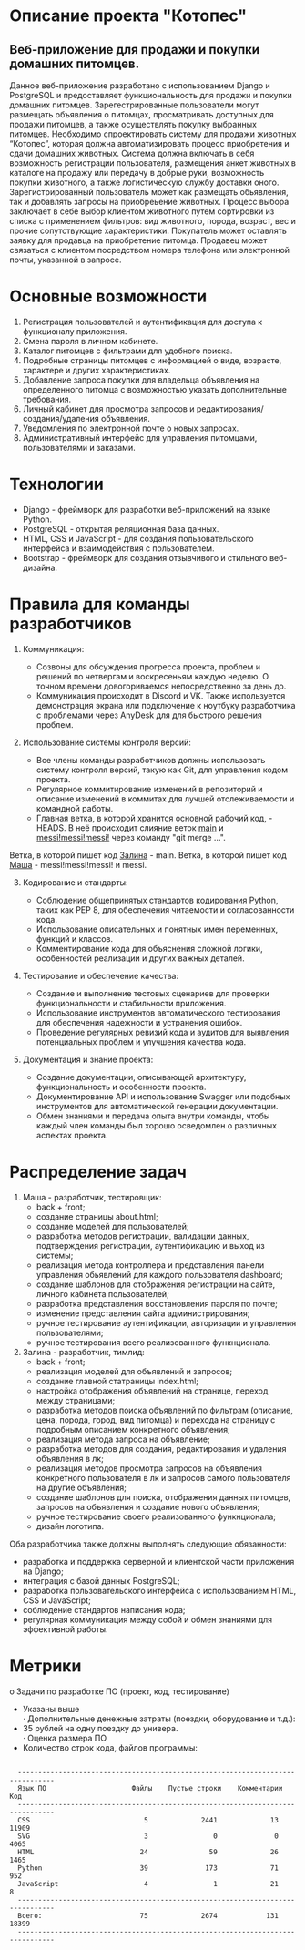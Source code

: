# Описание проекта "Котопес"
## Веб-приложение для продажи и покупки домашних питомцев.
Данное веб-приложение разработано с использованием Django и PostgreSQL и предоставляет функциональность для продажи и покупки домашних питомцев. 
Зарегестрированные пользователи могут размещать объявления о питомцах, просматривать доступных для продажи питомцев, а также осуществлять покупку выбранных питомцев.
Необходимо спроектировать систему для продажи животных “Котопес”, которая должна автоматизировать процесс 
приобретения и сдачи домашних животных. Система должна включать в себя возможность регистрации пользователя, 
размещения анкет животных в каталоге на продажу или передачу в добрые руки, возможность покупки животного, а 
также логистическую службу доставки оного. 
Зарегистрированный пользователь может как размещать обьявления, так и добавлять запросы на приобреьение животных. 
Процесс выбора заключает в себе выбор клиентом животного путем сортировки из списка с применением фильтров: 
вид животного, порода, возраст, вес и прочие сопутствующие характеристики. 
Покупатель может оставлять заявку для продавца на приобретение питомца.
Продавец может связаться с клиентом посредством номера телефона или электронной почты, указанной в запросе. 

# Основные возможности
<ol>
  <li>Регистрация пользователей и аутентификация для доступа к функционалу приложения.</li>
  <li>Смена пароля в личном кабинете.</li>
  <li>Каталог питомцев с фильтрами для удобного поиска.</li>
  <li>Подробные страницы питомцев с информацией о виде, возрасте, характере и других характеристиках.</li>
  <li>Добавление запроса покупки для владельца объявления на определенного питомца с возможностью указать дополнительные требования.</li>
  <li>Личный кабинет для просмотра запросов и редактирования/создания/удаления объявления.</li>
  <li>Уведомления по электронной почте о новых запросах.</li>
  <li>Административный интерфейс для управления питомцами, пользователями и заказами.</li>
</ol> 

# Технологии
<ul>
  <li>Django - фреймворк для разработки веб-приложений на языке Python.</li>
  <li>PostgreSQL - открытая реляционная база данных.</li>
  <li>HTML, CSS и JavaScript - для создания пользовательского интерфейса и взаимодействия с пользователем.</li>
  <li>Bootstrap - фреймворк для создания отзывчивого и стильного веб-дизайна.</li>
</ul> 

# Правила для команды разработчиков

1. Коммуникация:
   - Созвоны для обсуждения прогресса проекта, проблем и решений по четвергам и воскресеньям каждую неделю. О точном времени довогориваемся непосредственно за день до.
   - Коммуникация происходит в Discord и VK. Также используется демонстрация экрана или подключение к ноутбуку разработчика с проблемами через AnyDesk для для быстрого решения проблем.
   
2. Использование системы контроля версий:
   - Все члены команды разработчиков должны использовать систему контроля версий, такую как Git, для управления кодом проекта.
   - Регулярное коммитирование изменений в репозиторий и описание изменений в коммитах для лучшей отслеживаемости и командной работы.
   - Главная ветка, в которой хранится основной рабочий код, - HEADS. В неё происходит слияние веток [main](https://github.com/SHZalina/CP) и [messi!messi!messi!](https://github.com/SHZalina/CP/tree/messi!messi!messi!) через команду "git merge ...".

Ветка, в которой пишет код [Залина](https://github.com/SHZalina) - main. 
Ветка, в которой пишет код [Маша](https://github.com/bread133) - messi!messi!messi! и messi. 

3. Кодирование и стандарты:
   - Соблюдение общепринятых стандартов кодирования Python, таких как PEP 8, для обеспечения читаемости и согласованности кода.
   - Использование описательных и понятных имен переменных, функций и классов.
   - Комментирование кода для объяснения сложной логики, особенностей реализации и других важных деталей.

4. Тестирование и обеспечение качества:
   - Создание и выполнение тестовых сценариев для проверки функциональности и стабильности приложения.
   - Использование инструментов автоматического тестирования для обеспечения надежности и устранения ошибок.
   - Проведение регулярных ревизий кода и аудитов для выявления потенциальных проблем и улучшения качества кода.

5. Документация и знание проекта:
   - Создание документации, описывающей архитектуру, функциональность и особенности проекта.
   - Документирование API и использование Swagger или подобных инструментов для автоматической генерации документации.
   - Обмен знаниями и передача опыта внутри команды, чтобы каждый член команды был хорошо осведомлен о различных аспектах проекта.


# Распределение задач
1. Маша - разработчик, тестировщик:
   - back + front;
   - создание страницы about.html;
   - cоздание моделей для пользователей;
   - разработка методов регистрации, валидации данных, подтверждения регистрации, аутентификацию и выход из системы;
   - реализация метода контроллера и представления панели управления обьявлений для каждого пользователя dashboard;
   - создание шаблонов для отображения регистрации на сайте, личного кабинета пользователей;
   - разработка представления восстановления пароля по почте;
   - изменение представления сайта администрирования;
   - ручное тестирование аутентификации, авторизации и управления пользователями;
   - ручное тестирования всего реализованного функнционала.
2. Залина - разработчик, тимлид:
   - back + front;
   - реализация моделей для объявлений и запросов;
   - создание главной статраницы index.html;
   - настройка отображения объявлений на странице, переход между страницами;
   - разработка методов поиска объявлений по фильтрам (описание, цена, порода, город, вид питомца) и перехода на страницу с подробным описанием конкретного объявления;
   - реализация метода запроса на объявление;
   - разработка методов для создания, редактирования и удаления объявления в лк;
   - реализация методов просмотра запросов на объявления конкретного пользователя в лк и запросов самого пользователя на другие объявления;
   - создание шаблонов для поиска, отображения данных питомцев, запросов на объявления и создание нового объявления;
   - ручное тестирование своего реализованного функнционала;
   - дизайн логотипа.
  
Оба разработчика также должны выполнять следующие обязанности:
   - разработка и поддержка серверной и клиентской части приложения на Django;
   - интеграция с базой данных PostgreSQL;
   - разработка пользовательского интерфейса с использованием HTML, CSS и JavaScript;
   - cоблюдение стандартов написания кода;
   - регулярная коммуникация между собой и обмен знаниями для эффективной работы.

# Метрики
o Задачи по разработке ПО (проект, код, тестирование)<br>
  - Указаны выше<br>
· Дополнительные денежные затраты (поездки, оборудование и т.д.):
  - 35 рублей на одну поездку до универа.<br>
· Оценка размера ПО
  - Количество строк кода, файлов программы:
  <code>
  -------------------------------------------------------------------------------
  Язык ПО                     Файлы    Пустые строки    Комментарии           Код
  -------------------------------------------------------------------------------
  CSS                            5             2441             13          11909
  SVG                            3                0              0           4065
  HTML                          24               59             26           1465
  Python                        39              173             71            952
  JavaScript                     4                1             21              8
  -------------------------------------------------------------------------------
  Всего:                        75             2674            131          18399
  -------------------------------------------------------------------------------
  </code>

